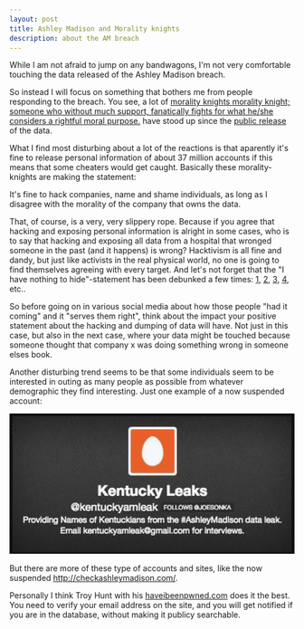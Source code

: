 ```yaml
---
layout: post
title: Ashley Madison and Morality knights
description: about the AM breach
---
```

<script language="JavaScript" type="text/javascript" >
var tooltipSpan = document.getElementById('tooltip-span');

window.onmousemove = function (e) {
    var x = e.clientX,
        y = e.clientY;
    tooltipSpan.style.top = (y + 20) + 'px';
    tooltipSpan.style.left = (x + 20) + 'px';
};
</script>
While I am not afraid to jump on any bandwagons, I'm not very comfortable touching the data released of the Ashley Madison breach.

So instead I will focus on something that bothers me from people responding to the breach. You see, a lot of <a href="#" class="info">morality knights <span id="tooltip-span">morality knight; someone who without much support, fanatically fights for what he/she considers a rightful moral purpose.</span></a> have stood up since the <a href="http://www.wired.com/2015/08/happened-hackers-posted-stolen-ashley-madison-data/" target="_blank">public release</a> of the data.

What I find most disturbing about a lot of the reactions is that aparently it's fine to release personal information of about 37 million accounts if this means that some cheaters would get caught. Basically these morality-knights are making the statement:

<p class="message">
It's fine to hack companies, name and shame individuals, as long as I disagree with the morality of the company that owns the data.
</p>

That, of course, is a very, very slippery rope. Because if you agree that hacking and exposing personal information is alright in some cases, who is to say that hacking and exposing all data from a hospital that wronged someone in the past (and it happens) is wrong? Hacktivism is all fine and dandy, but just like activists in the real physical world, no one is going to find themselves agreeing with every target. And let's not forget that the "I have nothing to hide"-statement has been debunked a few times: <a href="http://papers.ssrn.com/sol3/papers.cfm?abstract_id=998565" target="_blank">1</a>, <a href="http://www.wired.com/2013/06/why-i-have-nothing-to-hide-is-the-wrong-way-to-think-about-surveillance/" target="_blank">2</a>, <a href="https://www.plpeeters.com/blog/en/post/128-everyone-has-something-to-hide" target="_blank">3</a>, <a href="http://www.thoughtcrime.org/blog/we-should-all-have-something-to-hide/" target="_blank">4</a>, etc..

So before going on in various social media about how those people "had it coming" and it "serves them right", think about the impact your positive statement about the hacking and dumping of data will have. Not just in this case, but also in the next case, where your data might be touched because someone thought that company x was doing something wrong in someone elses book.

Another disturbing trend seems to be that some individuals seem to be interested in outing as many people as possible from whatever demographic they find interesting. Just one example of a now suspended account:

<img src="public/images/AM/twitterhole.JPG"/>

But there are more of these type of accounts and sites, like the now suspended <a href="http://checkashleymadison.com/" target="_blank">http://checkashleymadison.com/</a>.

Personally I think Troy Hunt with his <a href="http://haveibeenpwned.com" target="_blank">haveibeenpwned.com</a> does it the best. You need to verify your email address on the site, and you will get notified if you are in the database, without making it publicy searchable.
<br />


